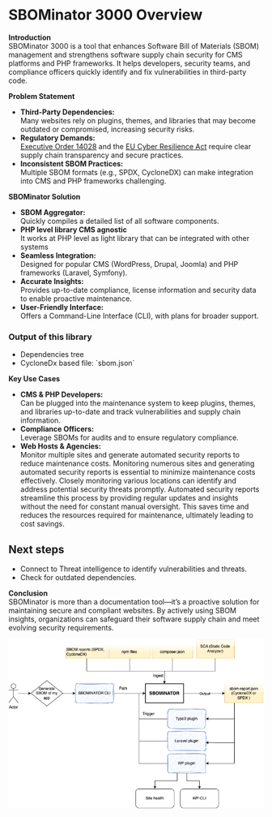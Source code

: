 
# SBOMinator 3000 Overview

**Introduction**  
SBOMinator 3000 is a tool that enhances Software Bill of Materials (SBOM) management and strengthens software supply chain security for CMS platforms and PHP frameworks. It helps developers, security teams, and compliance officers quickly identify and fix vulnerabilities in third-party code.

**Problem Statement**

* **Third-Party Dependencies:**  
   Many websites rely on plugins, themes, and libraries that may become outdated or compromised, increasing security risks.  
* **Regulatory Demands:**  
  [Executive Order 14028](https://www.nist.gov/itl/executive-order-14028-improving-nations-cybersecurity) and the [EU Cyber Resilience Act](https://digital-strategy.ec.europa.eu/en/policies/cyber-resilience-act) require clear supply chain transparency and secure practices.  
* **Inconsistent SBOM Practices:**  
  Multiple SBOM formats (e.g., SPDX, CycloneDX) can make integration into CMS and PHP frameworks challenging.

**SBOMinator Solution**

* **SBOM Aggregator:**  
  Quickly compiles a detailed list of all software components.  
* **PHP level library CMS agnostic**  
  It works at PHP level as light library that can be integrated with other systems  
* **Seamless Integration:**  
  Designed for popular CMS (WordPress, Drupal, Joomla) and PHP frameworks (Laravel, Symfony).  
* **Accurate Insights:**  
  Provides up-to-date compliance, license information and security data to enable proactive maintenance.  
* **User-Friendly Interface:**  
  Offers a Command-Line Interface (CLI), with plans for broader support.

### Output of this library

* Dependencies tree  
* CycloneDx based file: \`sbom.json\`

**Key Use Cases**

* **CMS & PHP Developers:**  
  Can be plugged into the maintenance system to keep plugins, themes, and libraries up-to-date and track vulnerabilities and supply chain information.  
* **Compliance Officers:**  
  Leverage SBOMs for audits and to ensure regulatory compliance.  
* **Web Hosts & Agencies:**  
  Monitor multiple sites and generate automated security reports to reduce maintenance costs. Monitoring numerous sites and generating automated security reports is essential to minimize maintenance costs effectively. Closely monitoring various locations can identify and address potential security threats promptly. Automated security reports streamline this process by providing regular updates and insights without the need for constant manual oversight. This saves time and reduces the resources required for maintenance, ultimately leading to cost savings.

## Next steps

* Connect to Threat intelligence to identify vulnerabilities and threats.  
* Check for outdated dependencies.

**Conclusion**  
SBOMinator is more than a documentation tool—it’s a proactive solution for maintaining secure and compliant websites. By actively using SBOM insights, organizations can safeguard their software supply chain and meet evolving security requirements.

![SBOMinator Flowchart - Generating and Analyzing SBOMs](https://github.com/sbominator/docs/blob/main/images/sbominator-v1.png?raw=true)


